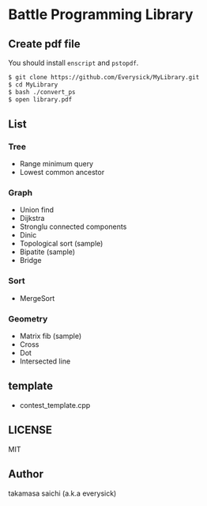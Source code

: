Battle Programming Library
=========================

## Create pdf file
You should install `enscript` and `pstopdf`.

```sh
$ git clone https://github.com/Everysick/MyLibrary.git
$ cd MyLibrary
$ bash ./convert_ps
$ open library.pdf

```

## List

### Tree

- Range minimum query
- Lowest common ancestor

### Graph

- Union find
- Dijkstra
- Stronglu connected components
- Dinic
- Topological sort (sample)
- Bipatite (sample)
- Bridge

### Sort
- MergeSort

### Geometry

- Matrix fib (sample)
- Cross
- Dot
- Intersected line

## template
- contest_template.cpp

## LICENSE
MIT

## Author
takamasa saichi (a.k.a everysick)
